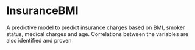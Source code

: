 # InsuranceBMI
A predictive model to predict insurance charges based on BMI, smoker status, medical charges and age. Correlations between the variables are also identified and proven
